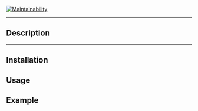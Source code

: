 [![Maintainability](https://api.codeclimate.com/v1/badges/80c94cfdf0a4b13b0e0d/maintainability)](https://codeclimate.com/github/AndreyMork/task-project/maintainability)

***
## Description

***
## Installation

## Usage

## Example
